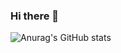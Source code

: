 ### Hi there 👋

![Anurag's GitHub stats](https://github-readme-stats.vercel.app/api?username=cst9221&show_icons=true&theme=radical)
